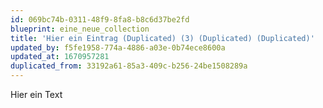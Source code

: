 ```yaml
---
id: 069bc74b-0311-48f9-8fa8-b8c6d37be2fd
blueprint: eine_neue_collection
title: 'Hier ein Eintrag (Duplicated) (3) (Duplicated) (Duplicated)'
updated_by: f5fe1958-774a-4886-a03e-0b74ece8600a
updated_at: 1670957281
duplicated_from: 33192a61-85a3-409c-b256-24be1508289a
---
```

Hier ein Text